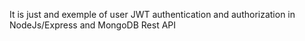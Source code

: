 It is just and exemple of user JWT authentication and authorization in NodeJs/Express and MongoDB Rest API

